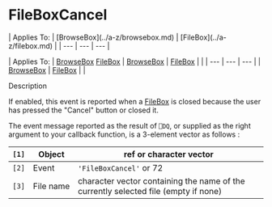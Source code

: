




<h1 class="heading"><span class="name">FileBoxCancel</span></h1>
| Applies To: | [BrowseBox](../a-z/browsebox.md) | [FileBox](../a-z/filebox.md) |
| --- | --- | ---  |

| Applies To: | [BrowseBox](../a-z/browsebox.md) [FileBox](../a-z/filebox.md) | [BrowseBox](../a-z/browsebox.md) | [FileBox](../a-z/filebox.md) |  |
| --- | --- | ---  |
| [BrowseBox](../a-z/browsebox.md) | [FileBox](../a-z/filebox.md) |  |


Description


If enabled, this event is reported when a [FileBox](../a-z/filebox.md) is closed because the user has pressed the "Cancel" button or closed it.


The event message reported as the result of `⎕DQ`, or supplied as the right argument to your callback function, is a 3-element vector as follows :

| `[1]` | Object | ref or character vector |
| --- | --- | ---  |
| `[2]` | Event | `'FileBoxCancel'` or 72 |
| `[3]` | File name | character vector containing the name of the currently selected file (empty if none) |




